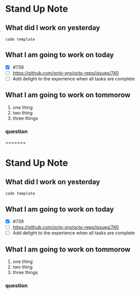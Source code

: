 
# Stand Up Note

## What did I work on yesterday

```
code template

```

## What I am going to work on today

- [x] #739
- [ ] <https://github.com/octo-org/octo-repo/issues/740>
- [ ] Add delight to the experience when all tasks are complete
  
## What I am going to work on tommorow

1. one thing
2. two thing
3. three things

### question
=======
# Stand Up Note

## What did I work on yesterday

```
code template

```

## What I am going to work on today

- [x] #739
- [ ] <https://github.com/octo-org/octo-repo/issues/740>
- [ ] Add delight to the experience when all tasks are complete
  
## What I am going to work on tommorow

1. one thing
2. two thing
3. three things

### question

